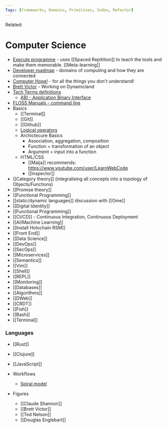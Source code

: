 ```yaml
---
Tags: [Frameworks, Domains, Primitives, Index, Refactor]
---
```

Related: 
# Computer Science

- [Execute programme](https://www.executeprogram.com/) - uses [[Spaced Repitition]] to teach the tools and make them memorable. [[Meta-learning]]
- [Developer roadmap](https://github.com/kamranahmedse/developer-roadmap) - domains of computing and how they are connected
- [Computer Hope!](https://www.computerhope.com) - for all the things you don't understand!
- [Brett Victor](http://worrydream.com/?fbclid=IwAR3Ql6ka1wYvK4ReUJ2q1N4dChTJWJwDzPAfyV0ctKnj4UVlil4BJ-Bt964) - Working on Dynamicland
- [Tech Terms definitions](https://techterms.com/)
    - [ABI - Application Binary Interface](https://en.wikipedia.org/wiki/Application_binary_interface)
- [FLOSS Manuals - command line](http://write.flossmanuals.net/command-line/introduction/)
- Basics
    - [[Terminal]]
    - [[Git]]
    - [[Github]]
    - [Logical operators](https://javascript.info/logical-operators)
    - Archictecure Basics
        - Association, aggregation, composition
        - Function = transformation of an object
        - Argument = input into a function
    - HTML/CSS
        - [[Maija]] recommends: https://www.youtube.com/user/LearnWebCode
        - [[Inspector]]
- [[Category theory]] (integralising all concepts into a topology of Objects/Functions)
- [[Promise theory]]
- [[Functional Programming]]
- [[static/dynamic languages]] discussion with [[Ome]]
- [[Digital Identity]]
- [[Functional Programming]]
- [[CI/CD]] - Continuous Integration, Continuous Deployment
- [[AI/Machine Learning]]
- [[Install Holochain RSM]]
- [[Front End]]
- [[Data Science]]
- [[DevOps]]
- [[SecOps]]
- [[Microservices]]
- [[Semantics]]
- [[Vim]]
- [[Shell]]
- [[REPL]]
- [[Monitoring]]
- [[Databases]]
- [[Algorithms]]
- [[DWeb]]
- [[CRDT]]
- [[Fish]]
- [[Bash]]
- [[Terminal]]


### Languages
- [[Rust]]
- [[Clojure]]
- [[JavaScript]]



- Workflows
    - [Spiral model](https://en.wikipedia.org/wiki/Spiral_model)
- Figures
    - [[Claude Shannon]]
    - [[Brett Victor]]
    - [[Ted Nelson]]
    - [[Douglas Englebart]]
